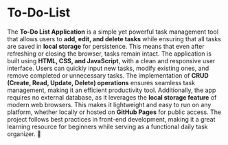 # To-Do-List
The **To-Do List Application** is a simple yet powerful task management tool that allows users to **add, edit, and delete tasks** while ensuring that all tasks are saved in **local storage** for persistence. This means that even after refreshing or closing the browser, tasks remain intact. The application is built using **HTML, CSS, and JavaScript**, with a clean and responsive user interface. Users can quickly input new tasks, modify existing ones, and remove completed or unnecessary tasks. The implementation of **CRUD (Create, Read, Update, Delete) operations** ensures seamless task management, making it an efficient productivity tool. Additionally, the app requires no external database, as it leverages the **local storage feature** of modern web browsers. This makes it lightweight and easy to run on any platform, whether locally or hosted on **GitHub Pages** for public access. The project follows best practices in front-end development, making it a great learning resource for beginners while serving as a functional daily task organizer. 🚀
